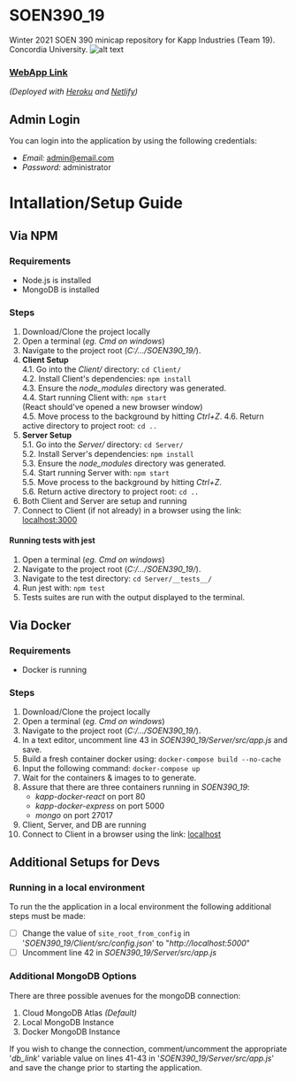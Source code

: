 # SOEN390_19
Winter 2021 SOEN 390 minicap repository for Kapp Industries (Team 19).
Concordia University.
![alt text](https://user-images.githubusercontent.com/58408904/112918742-9f4c2980-90d3-11eb-9d2d-a94f0acaf0e5.png "Kapp Logo")

### [**WebApp Link**](https://kappindu.netlify.app/)
*(Deployed with [Heroku](heroku.com) and [Netlify](https://www.netlify.com/))*

## Admin Login  
You can login into the application by using the following credentials:  
- *Email:* admin@email.com
- *Password:* administrator

# Intallation/Setup Guide

## Via NPM
### Requirements
- Node.js is installed
- MongoDB is installed

### Steps
1. Download/Clone the project locally
2. Open a terminal (*eg. Cmd on windows*)
3. Navigate to the project root (*C:/.../SOEN390_19/*).
4. **Client Setup**  
  4.1. Go into the *Client/* directory: `cd Client/`  
  4.2. Install Client's dependencies: `npm install`  
  4.3. Ensure the *node_modules* directory was generated.  
  4.4. Start running Client with: `npm start`  
  (React should've opened a new browser window)  
  4.5. Move process to the background by hitting *Ctrl+Z*.
  4.6. Return active directory to project root: `cd ..`
5. **Server Setup**  
  5.1. Go into the *Server/* directory: `cd Server/`  
  5.2. Install Server's dependencies: `npm install`  
  5.3. Ensure the *node_modules* directory was generated.  
  5.4. Start running Server with: `npm start`  
  5.5. Move process to the background by hitting *Ctrl+Z*.  
  5.6. Return active directory to project root: `cd ..`  
6. Both Client and Server are setup and running
7. Connect to Client (if not already) in a browser using the link: [localhost:3000](http://localhost:3000)
#### Running tests with jest
1. Open a terminal (*eg. Cmd on windows*)
2. Navigate to the project root (*C:/.../SOEN390_19/*).
3. Navigate to the test directory: `cd Server/__tests__/`
4. Run jest with: `npm test`
5. Tests suites are run with the output displayed to the terminal.

## Via Docker
### Requirements
- Docker is running
### Steps
1. Download/Clone the project locally  
2. Open a terminal (*eg. Cmd on windows*)  
3. Navigate to the project root (*C:/.../SOEN390_19/*).
4. In a text editor, uncomment line 43 in *SOEN390_19/Server/src/app.js* and save.
5. Build a fresh container docker using: `docker-compose build --no-cache`
6. Input the following command: `docker-compose up`  
7. Wait for the containers & images to to generate.  
8. Assure that there are three containers running in *SOEN390_19*:  
    - *kapp-docker-react* on port 80  
    - *kapp-docker-express* on port 5000  
    - *mongo* on port 27017  
9.  Client, Server, and DB are running  
10. Connect to Client in a browser using the link: [localhost](http://localhost) 

## Additional Setups for Devs
### Running in a local environment
To run the the application in a local environment the following additional steps must be made:  
- [ ] Change the value of `site_root_from_config` in '*SOEN390_19/Client/src/config.json*' to "*http://localhost:5000*"
- [ ] Uncomment line 42 in *SOEN390_19/Server/src/app.js*  

### Additional MongoDB Options
There are three possible avenues for the mongoDB connection:  
1. Cloud MongoDB Atlas *(Default)*  
2. Local MongoDB Instance  
3. Docker MongoDB Instance  

If you wish to change the connection, comment/uncomment the appropriate '*db_link*' variable value on lines 41-43 in '*SOEN390_19/Server/src/app.js*' and save the change prior to starting the application.

